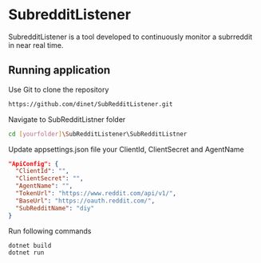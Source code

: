 # SubredditListener

SubredditListener is a tool developed to continuously monitor a subrreddit in near real time. 

## Running application

Use Git to clone the repository 

```bash
https://github.com/dinet/SubRedditListener.git
```
Navigate to SubRedditListner folder

```bash
cd [yourfolder]\SubRedditListener\SubRedditListner
```
Update appsettings.json file your ClientId, ClientSecret and AgentName
```json
"ApiConfig": {
  "ClientId": "",
  "ClientSecret": "",
  "AgentName": "",
  "TokenUrl": "https://www.reddit.com/api/v1/",
  "BaseUrl": "https://oauth.reddit.com/",
  "SubRedditName": "diy"
}
```
Run following commands
```bash
dotnet build
dotnet run
